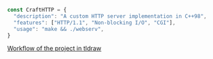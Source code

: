 ```javascript
const CraftHTTP = {
  "description": "A custom HTTP server implementation in C++98",
  "features": ["HTTP/1.1", "Non-blocking I/O", "CGI"],
  "usage": "make && ./webserv",
}
```
[Workflow of the project in tldraw](https://www.tldraw.com/ro/_o0Qc7VCHiKSiM6kj7faA?d=v5190.1862.13660.6450.page)
